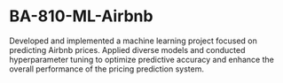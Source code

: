 # BA-810-ML-Airbnb
Developed and implemented a machine learning project focused on predicting Airbnb prices. Applied diverse models and conducted hyperparameter tuning to optimize predictive accuracy and enhance the overall performance of the pricing prediction system.
